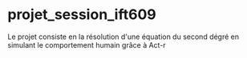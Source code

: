 # projet_session_ift609
Le projet consiste en la résolution d'une équation du second dégré en simulant le comportement humain grâce à Act-r
